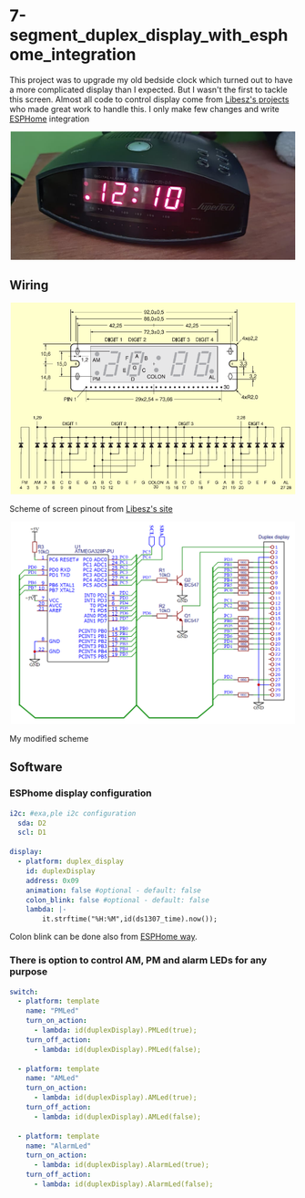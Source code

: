 # 7-segment_duplex_display_with_esphome_integration

This project was to upgrade my old bedside clock which turned out to have a more complicated display than I expected. But I wasn't the first to tackle this screen. 
Almost all code to control display come from [Libesz's projects](https://libesz.digitaltrip.hu/digital-clock/) who made great work to handle this. I only make few changes
and write [ESPHome](https://esphome.io/) integration

<p align="center">
  <img src="images/clock.jpg" alt="Result" width="500"/>
</p>

## Wiring

<p align="center">
  <img src="images/display.png" alt="Display" width="500"/>
  
  Scheme of screen pinout from [Libesz's site](https://libesz.digitaltrip.hu/digital-clock/)
</p>

<p align="center">
  <img src="images/scheme.png" alt="Scheme" width="500"/>
  
  My modified scheme
</p>

## Software

### ESPhome display configuration
```yaml
i2c: #exa,ple i2c configuration
  sda: D2
  scl: D1

display:
  - platform: duplex_display
    id: duplexDisplay
    address: 0x09
    animation: false #optional - default: false
    colon_blink: false #optional - default: false
    lambda: |-
        it.strftime("%H:%M",id(ds1307_time).now());
```
Colon blink can be done also from [ESPHome way](https://esphome.io/components/display/tm1637.html#creating-a-digital-clock).

### There is option to control AM, PM and alarm LEDs for any purpose
```yaml
switch:
  - platform: template
    name: "PMLed"
    turn_on_action:
      - lambda: id(duplexDisplay).PMLed(true);
    turn_off_action:
      - lambda: id(duplexDisplay).PMLed(false);
      
  - platform: template
    name: "AMLed"
    turn_on_action:
      - lambda: id(duplexDisplay).AMLed(true);
    turn_off_action:
      - lambda: id(duplexDisplay).AMLed(false);
      
  - platform: template
    name: "AlarmLed"
    turn_on_action:
      - lambda: id(duplexDisplay).AlarmLed(true);
    turn_off_action:
      - lambda: id(duplexDisplay).AlarmLed(false);
```

